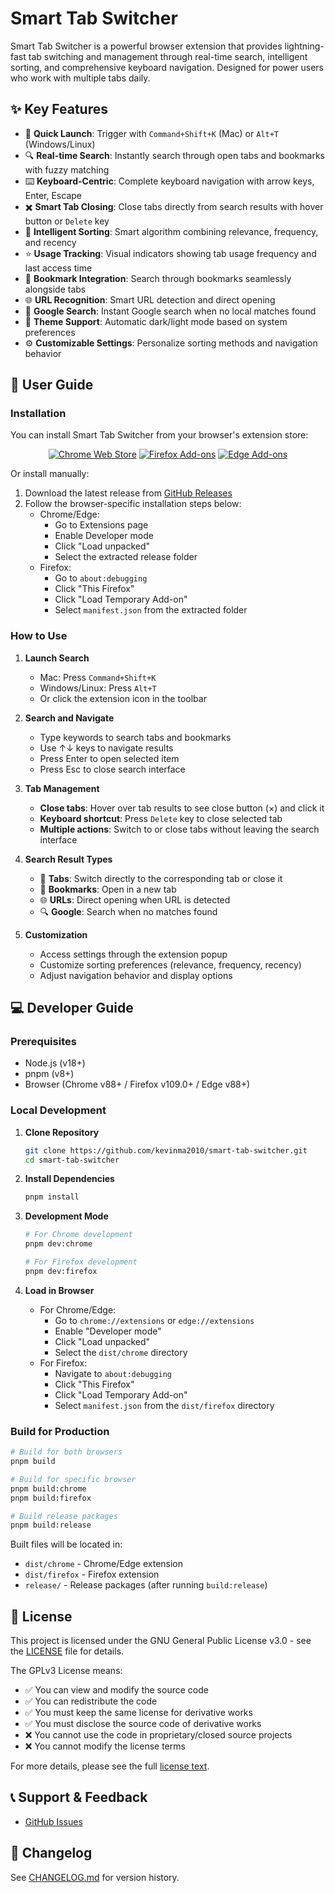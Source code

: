 # Smart Tab Switcher

Smart Tab Switcher is a powerful browser extension that provides lightning-fast tab switching and management through real-time search, intelligent sorting, and comprehensive keyboard navigation. Designed for power users who work with multiple tabs daily.

## ✨ Key Features

- 🚀 **Quick Launch**: Trigger with `Command+Shift+K` (Mac) or `Alt+T` (Windows/Linux)
- 🔍 **Real-time Search**: Instantly search through open tabs and bookmarks with fuzzy matching
- ⌨️ **Keyboard-Centric**: Complete keyboard navigation with arrow keys, Enter, Escape
- ✖️ **Smart Tab Closing**: Close tabs directly from search results with hover button or `Delete` key
- 🧠 **Intelligent Sorting**: Smart algorithm combining relevance, frequency, and recency
- ⭐ **Usage Tracking**: Visual indicators showing tab usage frequency and last access time
- 🔖 **Bookmark Integration**: Search through bookmarks seamlessly alongside tabs
- 🌐 **URL Recognition**: Smart URL detection and direct opening
- 🔄 **Google Search**: Instant Google search when no local matches found
- 🎨 **Theme Support**: Automatic dark/light mode based on system preferences
- ⚙️ **Customizable Settings**: Personalize sorting methods and navigation behavior

## 📖 User Guide

### Installation

You can install Smart Tab Switcher from your browser's extension store:

<div align="center">

[![Chrome Web Store](https://img.shields.io/chrome-web-store/v/jjjkdlhleiedpjijkfofahkjfoehamok?label=Chrome&style=for-the-badge&logo=google-chrome&logoColor=white)](https://chromewebstore.google.com/detail/jjjkdlhleiedpjijkfofahkjfoehamok)
[![Firefox Add-ons](https://img.shields.io/amo/v/smart-tab-switcher?label=Firefox&style=for-the-badge&logo=firefox&logoColor=white)](https://addons.mozilla.org/firefox/addon/smart-tab-switcher)
[![Edge Add-ons](https://img.shields.io/badge/Edge-v1.0.0-blue?style=for-the-badge&logo=microsoft-edge&logoColor=white)](https://microsoftedge.microsoft.com/addons/detail/smart-tab-switcher)

</div>

Or install manually:
1. Download the latest release from [GitHub Releases](https://github.com/kevinma2010/smart-tab-switcher/releases)
2. Follow the browser-specific installation steps below:
   - Chrome/Edge:
     * Go to Extensions page
     * Enable Developer mode
     * Click "Load unpacked"
     * Select the extracted release folder
   - Firefox:
     * Go to `about:debugging`
     * Click "This Firefox"
     * Click "Load Temporary Add-on"
     * Select `manifest.json` from the extracted folder

### How to Use

1. **Launch Search**
   - Mac: Press `Command+Shift+K`
   - Windows/Linux: Press `Alt+T`
   - Or click the extension icon in the toolbar

2. **Search and Navigate**
   - Type keywords to search tabs and bookmarks
   - Use ↑↓ keys to navigate results
   - Press Enter to open selected item
   - Press Esc to close search interface

3. **Tab Management**
   - **Close tabs**: Hover over tab results to see close button (×) and click it
   - **Keyboard shortcut**: Press `Delete` key to close selected tab
   - **Multiple actions**: Switch to or close tabs without leaving the search interface

4. **Search Result Types**
   - 📑 **Tabs**: Switch directly to the corresponding tab or close it
   - 🔖 **Bookmarks**: Open in a new tab
   - 🌐 **URLs**: Direct opening when URL is detected
   - 🔍 **Google**: Search when no matches found

5. **Customization**
   - Access settings through the extension popup
   - Customize sorting preferences (relevance, frequency, recency)
   - Adjust navigation behavior and display options

## 💻 Developer Guide

### Prerequisites

- Node.js (v18+)
- pnpm (v8+)
- Browser (Chrome v88+ / Firefox v109.0+ / Edge v88+)

### Local Development

1. **Clone Repository**
   ```bash
   git clone https://github.com/kevinma2010/smart-tab-switcher.git
   cd smart-tab-switcher
   ```

2. **Install Dependencies**
   ```bash
   pnpm install
   ```

3. **Development Mode**
   ```bash
   # For Chrome development
   pnpm dev:chrome
   
   # For Firefox development  
   pnpm dev:firefox
   ```

4. **Load in Browser**
   - For Chrome/Edge:
     * Go to `chrome://extensions` or `edge://extensions`
     * Enable "Developer mode"
     * Click "Load unpacked"
     * Select the `dist/chrome` directory
   - For Firefox:
     * Navigate to `about:debugging`
     * Click "This Firefox"
     * Click "Load Temporary Add-on"
     * Select `manifest.json` from the `dist/firefox` directory

### Build for Production

```bash
# Build for both browsers
pnpm build

# Build for specific browser
pnpm build:chrome
pnpm build:firefox

# Build release packages
pnpm build:release
```

Built files will be located in:
- `dist/chrome` - Chrome/Edge extension
- `dist/firefox` - Firefox extension  
- `release/` - Release packages (after running `build:release`)

## 📄 License

This project is licensed under the GNU General Public License v3.0 - see the [LICENSE](./LICENSE) file for details.

The GPLv3 License means:
- ✅ You can view and modify the source code
- ✅ You can redistribute the code
- ✅ You must keep the same license for derivative works
- ✅ You must disclose the source code of derivative works
- ❌ You cannot use the code in proprietary/closed source projects
- ❌ You cannot modify the license terms

For more details, please see the full [license text](./LICENSE).

## 📞 Support & Feedback

- [GitHub Issues](https://github.com/kevinma2010/smart-tab-switcher/issues)

## 🔄 Changelog

See [CHANGELOG.md](./CHANGELOG.md) for version history.